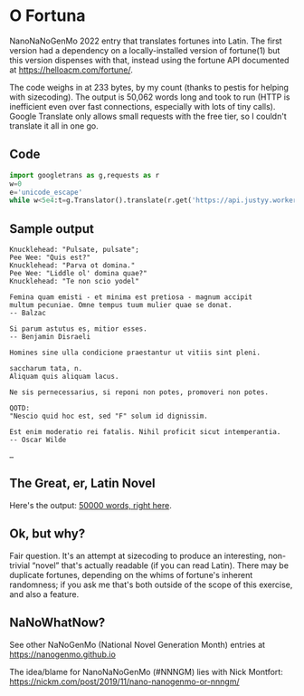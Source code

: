 # O Fortuna

NanoNaNoGenMo 2022 entry that translates fortunes into Latin. The first version had a dependency on a locally-installed version of fortune(1) but this version dispenses with that, instead using the fortune API documented at https://helloacm.com/fortune/.

The code weighs in at 233 bytes, by my count (thanks to pestis for helping with sizecoding). The output is 50,062 words long and took to run (HTTP is inefficient even over fast connections, especially with lots of tiny calls). Google Translate only allows small requests with the free tier, so I couldn't translate it all in one go.

## Code

```Python
import googletrans as g,requests as r
w=0
e='unicode_escape'
while w<5e4:t=g.Translator().translate(r.get('https://api.justyy.workers.dev/api/fortune').text.encode('raw_'+e).decode(e),'la').text.strip('"');print(t);w+=len(t.split())
```

## Sample output

```
Knucklehead: "Pulsate, pulsate";
Pee Wee: "Quis est?"
Knucklehead: "Parva ot domina."
Pee Wee: "Liddle ol' domina quae?"
Knucklehead: "Te non scio yodel"

Femina quam emisti - et minima est pretiosa - magnum accipit
multum pecuniae. Omne tempus tuum mulier quae se donat.
-- Balzac

Si parum astutus es, mitior esses.
-- Benjamin Disraeli

Homines sine ulla condicione praestantur ut vitiis sint pleni.

saccharum tata, n.
Aliquam quis aliquam lacus.

Ne sis pernecessarius, si reponi non potes, promoveri non potes.

QOTD:
"Nescio quid hoc est, sed "F" solum id dignissim.

Est enim moderatio rei fatalis. Nihil proficit sicut intemperantia.
-- Oscar Wilde

…
```

## The Great, er, Latin Novel

Here's the output: [50000 words, right here](o_fortuna.txt).

## Ok, but why?

Fair question. It's an attempt at sizecoding to produce an interesting, non-trivial “novel” that's actually readable (if you can read Latin). There may be duplicate fortunes, depending on the whims of fortune's inherent randomness; if you ask me that's both outside of the scope of this exercise, and also a feature.

## NaNoWhatNow?

See other NaNoGenMo (National Novel Generation Month) entries at https://nanogenmo.github.io

The idea/blame for NanoNaNoGenMo (#NNNGM) lies with Nick Montfort: https://nickm.com/post/2019/11/nano-nanogenmo-or-nnngm/
